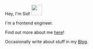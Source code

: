 Hey, I'm Sid! <img src="https://raw.githubusercontent.com/MartinHeinz/MartinHeinz/master/wave.gif" width="35px">

I'm a frontend engineer.

Find out more about me [here]!

Occasionally write about stuff in my [Blog].

<!-- Links -->
[blog]: https://sydrawat.netlify.app/blog/
[here]: https://sydrawat.netlify.app/
